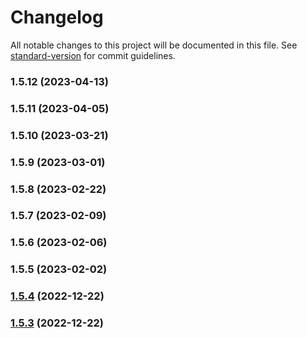 # Changelog

All notable changes to this project will be documented in this file. See [standard-version](https://github.com/conventional-changelog/standard-version) for commit guidelines.

### 1.5.12 (2023-04-13)

### 1.5.11 (2023-04-05)

### 1.5.10 (2023-03-21)

### 1.5.9 (2023-03-01)

### 1.5.8 (2023-02-22)

### 1.5.7 (2023-02-09)

### 1.5.6 (2023-02-06)

### 1.5.5 (2023-02-02)

### [1.5.4](https://github.com/Devwares-Team/cdbreact/compare/v1.5.3...v1.5.4) (2022-12-22)

### [1.5.3](https://github.com/Devwares-Team/cdbreact/compare/v1.5.2...v1.5.3) (2022-12-22)
